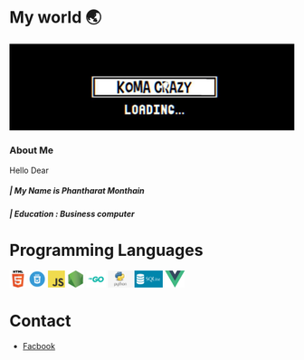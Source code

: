 # My world 🌏

![Banner](/image/banner.jpg)
### About Me
 Hello Dear 
##### | My Name is Phantharat  Monthain
##### | Education : Business computer

# Programming Languages
<code><img height="30" alt="html" src="https://github.com/KomaCrazy/Document/blob/main/image/html.png"></code>
<code><img height="30" alt="css" src="https://github.com/KomaCrazy/Document/blob/main/image/css.png"></code>
<code><img height="30" alt="javascript" src="https://github.com/KomaCrazy/Document/blob/main/image/js.png"></code>
<code><img height="30" alt="node" src="https://github.com/KomaCrazy/Document/blob/main/image/node.png"></code>
<code><img height="30" alt="go" src="https://github.com/KomaCrazy/Document/blob/main/image/Go.png"></code>
<code><img height="30" alt="python" src="https://github.com/KomaCrazy/Document/blob/main/image/python.png"></code>
<code><img height="30" alt="sqlite3" src="https://github.com/KomaCrazy/Document/blob/main/image/sqlite3.png"></code>
<code><img height="30" alt="vue" src="https://github.com/KomaCrazy/Document/blob/main/image/vue.png"></code>
# Contact

 - [Facbook](https://www.facebook.com/profile.php?id=100008494095921)

